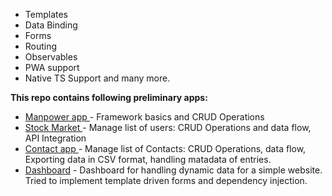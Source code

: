 - Templates
- Data Binding
- Forms
- Routing
- Observables
- PWA support
- Native TS Support
and many more.


**This repo contains following preliminary apps:** 
- [Manpower app ](https://github.com/rakesh-gupta29/angular-workspace/tree/main/manpower-app) -  Framework basics and CRUD Operations
- [Stock Market ](https://github.com/rakesh-gupta29/angular-workspace/tree/stock-market) - Manage list of users: CRUD  Operations and data flow, API Integration
- [Contact app ](https://github.com/rakesh-gupta29/angular-workspace/tree/contact-app) - Manage list of Contacts: CRUD  Operations, data flow, Exporting data in CSV format, handling matadata of entries.
- [Dashboard](https://github.com/rakesh-gupta29/angular-workspace/tree/dashboard) - Dashboard for handling dynamic data for a simple website. Tried to implement template driven forms and dependency injection.
